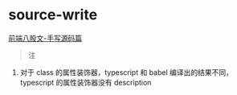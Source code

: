 # source-write

[前端八股文-手写源码篇](http://breathlessway.com/read/detail/5fa0f6decd35100064b7d1bc)

> 注

1. 对于 class 的属性装饰器，typescript 和 babel 编译出的结果不同，typescript 的属性装饰器没有 description